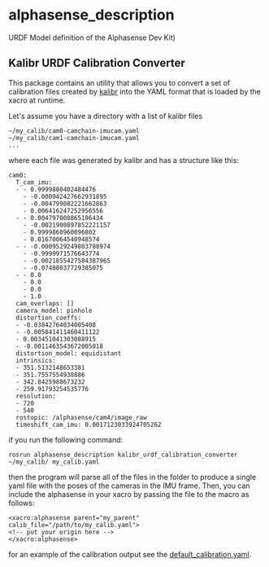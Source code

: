 # alphasense_description
URDF Model definition of the Alphasense Dev Kit)

## Kalibr URDF Calibration Converter
This package contains an utility that allows you to convert a set of calibration files created by [kalibr](https://github.com/ethz-asl/kalibr)
into the YAML format that is loaded by the xacro at runtime.

Let's assume you have a directory with a list of kalibr files 

```
~/my_calib/cam0-camchain-imucam.yaml
~/my_calib/cam1-camchain-imucam.yaml
...
```
where each file was generated by kalibr and has a structure like this:
```
cam0:
  T_cam_imu:
  - - 0.9999880402484476
    - -0.000942427662931895
    - -0.004799082221662863
    - 0.006416247252956556
  - - 0.004797008865106434
    - -0.0021900897852221157
    - 0.9999860960096802
    - 0.01670064540948574
  - - -0.0009529249803788974
    - -0.9999971576643774
    - -0.0021855427584387965
    - -0.07488037729385075
  - - 0.0
    - 0.0
    - 0.0
    - 1.0
  cam_overlaps: []
  camera_model: pinhole
  distortion_coeffs:
  - -0.03842764034005408
  - -0.005841411460411122
  - 0.003451041303088915
  - -0.0011463543672005018
  distortion_model: equidistant
  intrinsics:
  - 351.5132148653381
  - 351.7557554938886
  - 342.8425988673232
  - 259.91793254535776
  resolution:
  - 720
  - 540
  rostopic: /alphasense/cam4/image_raw
  timeshift_cam_imu: 0.0017123033924705262
```

if you run the following command:
```
rosrun alphasense_description kalibr_urdf_calibration_converter ~/my_calib/ my_calib.yaml
```
then the program will parse all of the files in the folder to produce a single yaml file with the poses of the cameras in the IMU frame.
Then, you can include the alphasense in your xacro by passing the file to the macro as follows:
```
<xacro:alphasense parent="my_parent" calib_file="/path/to/my_calib.yaml">
<!-- put your origin here -->
</xacro:alphasense>
```
for an example of the calibration output see the [default_calibration.yaml](urdf/calibrations/default_calibration.yaml).


